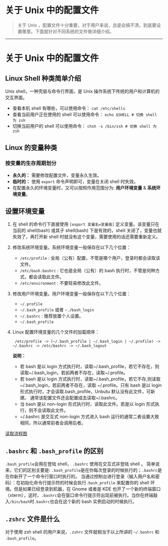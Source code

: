 # 关于 Unix 中的配置文件


> 关于 Unix ，配置文件十分重要，对于用户来说，总是会搞不清，到底要设置哪里。下面就针对不同系统的文件做详细介绍。

<!--more-->

---

# 关于 Unix 中的配置文件

## Linux Shell 种类简单介绍

Unix shell，一种壳层与命令行界面，是 Unix 操作系统下传统的用户和计算机的交互界面。

- 查看本机 shell 有哪些，可以使用命令： `cat /etc/shells`
- 查看当前用户正在使用的 shell 可以使用命令： `echo $SHELL # 切换 shell 为 zsh`
- 切换当前用户的 shell 可以使用命令： `chsh -s /bin/zsh # 切换 shell 为 zsh`

## Linux 的变量种类

### 按变量的生存周期划分

- **永久的：** 需要修改配置文件，变量永久生效。
- **临时的：** 使用 `export` 命令声明即可，变量在关闭 shell 时失效。
- 在配置永久的环境变量时，又可以按照作用范围分为: **用户环境变量** & **系统环境变量**。

## 设置环境变量

1. 在 shell 的命令行下直接使用 `[export 变量名=变量值]` 定义变量。该变量只在当前的 shell(bash) 或其子 shell(bash) 下是有效的，shell 关闭了，变量也就失效了，再打开新 shell 时就没有这个变量，需要使用的话还需要重新定义。

2. 修改系统环境变量。系统环境变量一般保存在以下几个位置：

   - `/etc/profile` : 全局（公有）配置，不管是哪个用户，登录时都会读取该文件。
   - `/etc/bash.bashrc` : 它也是全局（公有）的 bash 执行时，不管是何种方式，都会读取此文件。
   - `/etc/environment` : 不要轻易修改此文件。

3. 修改用户环境变量。用户环境变量一般保存在以下几个位置：

   - `~/.profile`
   - `~/.bash_profile` 或者 `~./bash_login`
   - `~/.bashrc` : 推荐放置个人设置。
   - `~/.bash_profile`

4. Linux 配置环境变量的几个文件的加载顺序：

   ```shell
    /etc/profile -> (~/.bash_profile | ~/.bash_login | ~/.profile) -> ~/.bashrc -> /etc/bashrc -> ~/.bash_logout
   ```

   **说明：**

   - 若 bash 是以 login 方式执行时，读取~/.bash_profile，若它不存在，则读取~/.bash_login，若前两者不存在，读取~/.profile。
   - 若 bash 是以 login 方式执行时，读取~/.bash_profile，若它不存,则读取~/.bash_login，若前两者不存在，读取 ~/.profile。只有 bash 是以 login 形式执行时，才会读取.bash_profile，Unbutu 默认没有此文件，可新建。 通常该配置文件还会配置成去读取~/.bashrc。
   - 当 bash 是以 non-login 形式执行时，读取此文件。若是以 login 形式执行，则不会读取此文件。
   - ~/.bashrc 是交互式 non-login 方式进入 bash 运行的通常二者设置大致相同，所以通常前者会调用后者。

[读取流程图](https://img-blog.csdn.net/20180614131117463?watermark/2/text/aHR0cHM6Ly9ibG9nLmNzZG4ubmV0L3lpZmVuNDIzNA==/font/5a6L5L2T/fontsize/400/fill/I0JBQkFCMA==/dissolve/70)

## `.bashrc` 和 `.bash_profile` 的区别

`.bash_profile`会用在登陆 shell， `.bashrc` 使用在交互式非登陆 shell 。
简单说来，它们的区别主要是: `.bash_profile`是在你每次登录的时候执行的；`.bashrc`是在你新开了一个命令行窗口时执行的。
当通过控制台进行登录（输入用户名和密码）：在初始化命令行提示符的时候会执行`.bash_profile` 来配置你的 shell 环境。但是如果已经登录到机器，在 Gnome 或者是 KDE 也开了一个新的终端窗口（xterm），这时，`.bashrc`会在窗口命令行提示符出现前被执行。当你在终端敲入`/bin/bash`时`.bashrc`也会在这个新的 bash 实例启动的时候执行。

## `.zshrc` 文件是什么

对于使用 zsh shell 的用户来说，`.zshrc` 文件就相当于以上所讲的 `~/.bashrc` 和 `.bash_profile`。

